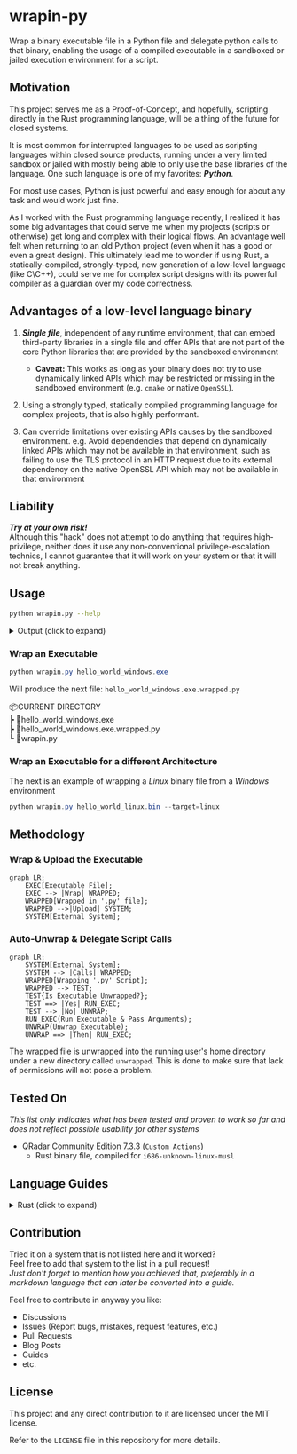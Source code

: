 # wrapin-py

Wrap a binary executable file in a Python file and delegate python calls to that binary, enabling the usage of a compiled executable in a sandboxed or jailed execution environment for a script.

## Motivation

This project serves me as a Proof-of-Concept, and hopefully, scripting directly in the Rust programming language, will be a thing of the future for closed systems.

It is most common for interrupted languages to be used as scripting languages within closed source products, running under a very limited sandbox or jailed with mostly being able to only use the base libraries of the language. One such language is one of my favorites: __*Python*__.

For most use cases, Python is just powerful and easy enough for about any task and would work just fine.

As I worked with the Rust programming language recently, I realized it has some big advantages that could serve me when my projects (scripts or otherwise) get long and complex with their logical flows. An advantage well felt when returning to an old Python project (even when it has a good or even a great design). This ultimately lead me to wonder if using Rust, a statically-compiled, strongly-typed, new generation of a low-level language (like C\C++), could serve me for complex script designs with its powerful compiler as a guardian over my code correctness.

## Advantages of a low-level language binary

1. __*Single file*__, independent of any runtime environment, that can embed third-party libraries in a single file and offer APIs that are not part of the core Python libraries that are provided by the sandboxed environment  
   - __Caveat:__ This works as long as your binary does not try to use dynamically linked APIs which may be restricted or missing in the sandboxed environment (e.g. `cmake` or native `OpenSSL`).

2. Using a strongly typed, statically compiled programming language for complex projects, that is also highly performant.

3. Can override limitations over existing APIs causes by the sandboxed environment. e.g. Avoid dependencies that depend on dynamically linked APIs which may not be available in that environment, such as failing to use the TLS protocol in an HTTP request due to its external dependency on the native OpenSSL API which may not be available in that environment

## Liability

__*Try at your own risk!*__  
Although this "hack" does not attempt to do anything that requires high-privilege, neither does it use any non-conventional privilege-escalation technics, I cannot guarantee that it will work on your system or that it will not break anything.

## Usage

```bash
python wrapin.py --help
```

<details>
<summary>Output (click to expand)</summary>

```text
usage: wrapin.py [-h] [-o OUTPUT] [-t TARGET] binary_file

Wrap a binary file into a Python file container to be used in 
the context of scripting environments that are some what limited to Python and its core libraries.

positional arguments:
  binary_file           The binary file to be wrapped inside the Python file container.

options:
  -h, --help            show this help message and exit
  -o OUTPUT, --output OUTPUT
                        Specify the output path for the Python container file.
  -t TARGET, --target TARGET
                        Specify the target operating system for the binary file: `Windows`, `Linux` or `Darwin`. By
                        default, the current operating system is selected. Mismatch of configurations with the wrapped
                        file will cause a failure in execution and will exit with an error.
```

</details>  

### Wrap an Executable

```powershell
python wrapin.py hello_world_windows.exe
```

Will produce the next file: `hello_world_windows.exe.wrapped.py`

📦CURRENT DIRECTORY  
 ┣ 📜hello_world_windows.exe  
 ┣ 📜hello_world_windows.exe.wrapped.py  
 ┗ 📜wrapin.py

### Wrap an Executable for a different Architecture

The next is an example of wrapping a *Linux* binary file from a *Windows* environment

```powershell
python wrapin.py hello_world_linux.bin --target=linux
```

## Methodology

### Wrap & Upload the Executable

```mermaid
graph LR;
    EXEC[Executable File];
    EXEC --> |Wrap| WRAPPED;
    WRAPPED[Wrapped in '.py' file];
    WRAPPED -->|Upload| SYSTEM;
    SYSTEM[External System];
```

### Auto-Unwrap & Delegate Script Calls

```mermaid
graph LR;
    SYSTEM[External System];
    SYSTEM --> |Calls| WRAPPED;
    WRAPPED[Wrapping '.py' Script];
    WRAPPED --> TEST;
    TEST{Is Executable Unwrapped?};
    TEST ==> |Yes| RUN_EXEC;
    TEST --> |No| UNWRAP;
    RUN_EXEC(Run Executable & Pass Arguments);
    UNWRAP(Unwrap Executable);
    UNWRAP ==> |Then| RUN_EXEC;
```

The wrapped file is unwrapped into the running user's home directory under a new directory called `unwrapped`. This is done to make sure that lack of permissions will not pose a problem.

## Tested On

*This list only indicates what has been tested and proven to work so far and does not reflect possible usability for other systems*

- QRadar Community Edition 7.3.3 (`Custom Actions`)
  - Rust binary file, compiled for  `i686-unknown-linux-musl`

## Language Guides

<details>
<summary>Rust (click to expand)</summary>

### Optimize for Size

Unless you have some very specific requirements, it is recommended for you to optimize your binary for size for the context of scripting.

- Configure `Cargo.toml` to optimize the `--release` build for size  
  - Use `panic = 'abort'` to exit on panic rather than unwind, unless you are catching unwind to recover from panics in your use case

```toml
[profile.release]
panic = 'abort'
codegen-units = 1
incremental = true
lto = true
opt-level = 'z' # Optimize for size
```

### Build to 32-bit Targets, to further reduce Size

Add a 32-bit target to reduce the binary size, unless you are expected to use more than 4 GB RAM or having some other limiting reason to do so.

<details>
<summary>Windows 32-bit (click to expand)</summary>

Add `i686-pc-windows-msvc` to the rustup toolchain

```powershell
rustup target add i686-pc-windows-msvc
```

Build target

```powershell
cargo build --target=i686-pc-windows-msvc --release
```

</details>

<details>
<summary>Linux 32-bit (click to expand)</summary>

Since we are most probably building for a limited jail or sandboxed environment, our best chance is to compile to `musl` instead of `gnu`, since `gnu` is using APIs that are dynamically linked and may be absent within the context of the sandbox.  

### GNU & MUSL

- You can always try `gnu` first and fallback to `musl`  
- Using `musl` requires you to use pure Rust alternative libraries. e.g. replace `rust-native-tls` with `rust-tls`  
- Don't get discouraged using `musl` if your `gnu` binary cannot access dynamically linked libraries; This could also explain why some of your python code is unable to perform certain functionalities as well. With `musl` you can get a chance to overcome these problems.

### Building Proper   

Add `i686-unknown-linux-musl` to the rustup toolchain

```bash
rustup target add i686-unknown-linux-musl
```

Build target

```bash
cargo build --target=i686-unknown-linux-musl --release
```

</details>

</details>

## Contribution  

Tried it on a system that is not listed here and it worked?  
Feel free to add that system to the list in a pull request!  
*Just don't forget to mention how you achieved that, preferably in a markdown language that can later be converted into a guide.*

Feel free to contribute in anyway you like:

- Discussions  
- Issues (Report bugs, mistakes, request features, etc.)  
- Pull Requests  
- Blog Posts  
- Guides  
- etc.  

## License

This project and any direct contribution to it are licensed under the MIT license.

Refer to the `LICENSE` file in this repository for more details.
